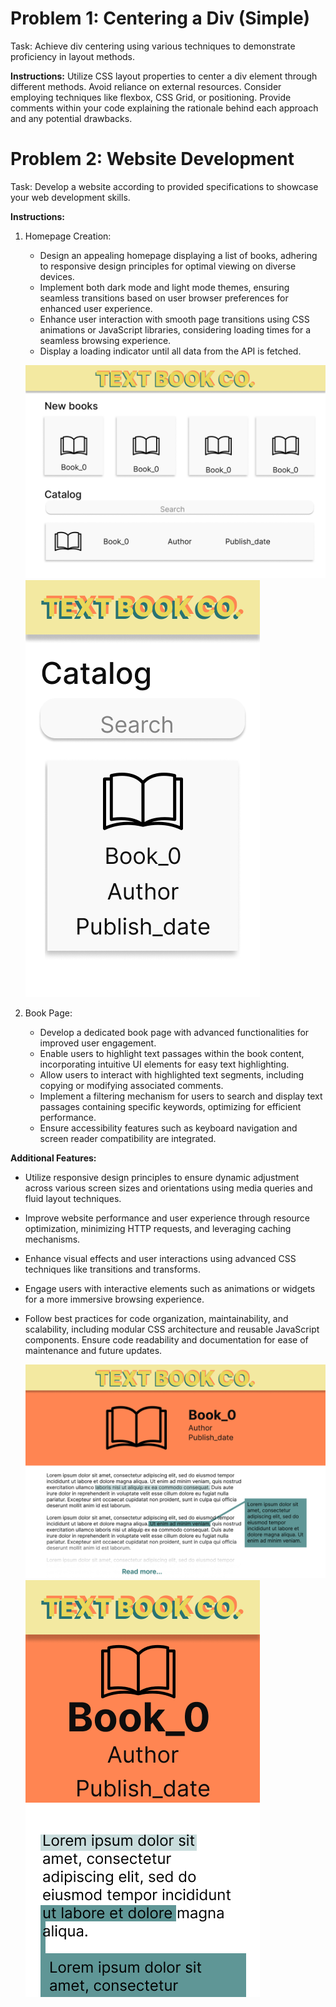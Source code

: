 # Problem 1: Centering a Div (Simple)

Task:
Achieve div centering using various techniques to demonstrate proficiency in layout methods.

**Instructions:**
Utilize CSS layout properties to center a div element through different methods. Avoid reliance on external resources. Consider employing techniques like flexbox, CSS Grid, or positioning. Provide comments within your code explaining the rationale behind each approach and any potential drawbacks.

# Problem 2: Website Development

Task:
Develop a website according to provided specifications to showcase your web development skills.

**Instructions:**

1. Homepage Creation:
   - Design an appealing homepage displaying a list of books, adhering to responsive design principles for optimal viewing on diverse devices.
   - Implement both dark mode and light mode themes, ensuring seamless transitions based on user browser preferences for enhanced user experience.
   - Enhance user interaction with smooth page transitions using CSS animations or JavaScript libraries, considering loading times for a seamless browsing experience.
   - Display a loading indicator until all data from the API is fetched.

   ![Desktop Homepage](1.png)
   ![Mobile Homepage](4.png)

2. Book Page:
   - Develop a dedicated book page with advanced functionalities for improved user engagement.
   - Enable users to highlight text passages within the book content, incorporating intuitive UI elements for easy text highlighting.
   - Allow users to interact with highlighted text segments, including copying or modifying associated comments.
   - Implement a filtering mechanism for users to search and display text passages containing specific keywords, optimizing for efficient performance.
   - Ensure accessibility features such as keyboard navigation and screen reader compatibility are integrated.

**Additional Features:**
- Utilize responsive design principles to ensure dynamic adjustment across various screen sizes and orientations using media queries and fluid layout techniques.
- Improve website performance and user experience through resource optimization, minimizing HTTP requests, and leveraging caching mechanisms.
- Enhance visual effects and user interactions using advanced CSS techniques like transitions and transforms.
- Engage users with interactive elements such as animations or widgets for a more immersive browsing experience.
- Follow best practices for code organization, maintainability, and scalability, including modular CSS architecture and reusable JavaScript components. Ensure code readability and documentation for ease of maintenance and future updates.

   ![Desktop PDF](3.png)
   ![Mobile PDF](2.png)
